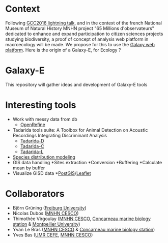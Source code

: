 # Context
Following [GCC2016 lightning talk](https://gcc16.sched.com/event/7Zgd/65-millions-of-observers "65 millions of observers"), and in the context of the french National Museum of Natural History MNHN project "65 Millions d'observateurs" dedicated to enhance and expand participation to citizen sciences projects studying biodiversity, a proof of concept of analysis web platform in macroecology will be made. We propose for this to use the [Galaxy web platform](https://github.com/galaxyproject/galaxy). Here is the origin of a Galaxy-E, for Ecology ?

# Galaxy-E
This repository will gather ideas and development of Galaxy-E tools 

# Interesting tools
* Work with messy data from db
	* [OpenRefine](http://openrefine.org/)
* Tadarida tools suite: A Toolbox for Animal Detection on Acoustic Recordings Integrating Discriminant Analysis
	* [Tadarida-D](https://github.com/YvesBas/Tadarida-D)
	* [Tadarida-C](https://github.com/YvesBas/Tadarida-C)
	* [Tadarida-L](https://github.com/YvesBas/Tadarida-L)
* [Species distribution modeling](https://cran.r-project.org/web/packages/dismo/vignettes/sdm.pdf)
* GIS data handling
	*Sites extraction
	*Conversion
	*Buffering
	*Calculate mean by buffer
* Visualize GISD data
	*[PostGIS](http://www.postgis.net/)/[Leaflet](http://leafletjs.com/)


# Collaborators

* Björn Grüning ([Freiburg University](http://www.bioinf.uni-freiburg.de/Galaxy/))
* Nicolas Dubos ([MNHN CESCO](http://cesco.mnhn.fr/user/123))
* Thimothée Virgoulay ([MNHN CESCO](http://cesco.mnhn.fr/), [Concarneau marine biology station](http://concarneau.mnhn.fr/) & [Montpellier University](https://sns.edu.umontpellier.fr/master-sciences-numerique-pour-la-sante-montpellier/bcd/))
* Yvan Le Bras ([MNHN CESCO](http://cesco.mnhn.fr/) & [Concarneau marine biology station](http://concarneau.mnhn.fr/))
* Yves Bas ([UMR CEFE](http://www.cefe.cnrs.fr/fr/recherche/bc/dpb/868-v/2827-yves-bas), [MNHN CESCO](http://cesco.mnhn.fr/))
